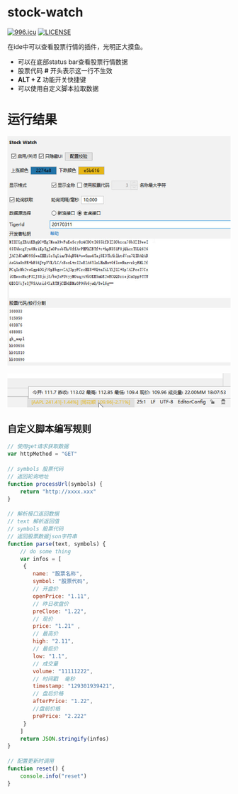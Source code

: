# stock-watch
[![996.icu](https://img.shields.io/badge/link-996.icu-red.svg)](https://996.icu)
[![LICENSE](https://img.shields.io/badge/license-Anti%20996-blue.svg)](https://github.com/996icu/996.ICU/blob/master/LICENSE)

在ide中可以查看股票行情的插件，光明正大摸鱼。

- 可以在底部status bar查看股票行情数据
- 股票代码 **#** 开头表示这一行不生效
- **ALT + Z**  功能开关快捷键
- 可以使用自定义脚本拉取数据


# 运行结果

![setting view](https://raw.githubusercontent.com/shenluw/stock-watch/master/img/settingview.jpg)

![status bar](https://raw.githubusercontent.com/shenluw/stock-watch/master/img/statusbar.jpg)

## 自定义脚本编写规则
~~~javascript
// 使用get请求获取数据
var httpMethod = "GET"

// symbols 股票代码
// 返回轮询地址
function processUrl(symbols) {
    return "http://xxxx.xxx"
}

// 解析接口返回数据
// text 解析返回值
// symbols 股票代码
// 返回股票数据json字符串
function parse(text, symbols) {
    // do some thing
    var infos = [
     {
        name: "股票名称",
        symbol: "股票代码",
        // 开盘价
        openPrice: "1.11",
        // 昨日收盘价
        preClose: "1.22",
        // 现价
        price: "1.21" , 
        // 最高价
        high: "2.11",
        // 最低价
        low: "1.1",
        // 成交量
        volume: "11111222",
        // 时间戳  毫秒
        timestamp: "129301939421",
        // 盘后价格
        afterPrice: "1.22",
        //盘前价格
        prePrice: "2.222"
     }
    ]   
    return JSON.stringify(infos)
}

// 配置更新时调用
function reset() {
    console.info("reset")
}
~~~
